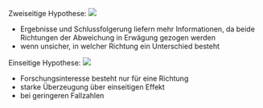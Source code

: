 Zweiseitige Hypothese:
![](Pasted%20image%2020240502162954.png)
- Ergebnisse und Schlussfolgerung liefern mehr Informationen, da beide Richtungen der Abweichung in Erwägung gezogen werden 
- wenn unsicher, in welcher Richtung ein Unterschied besteht 

Einseitige Hypothese:
![](Pasted%20image%2020240502163126.png)
- Forschungsinteresse besteht nur für eine Richtung 
- starke Überzeugung über einseitigen Effekt 
- bei geringeren Fallzahlen 